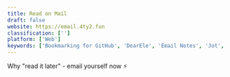 ```yaml
---
title: Read on Mail
draft: false 
website: https://email.4ty2.fun
classification: ['']
platform: ['Web']
keywords: ['Bookmarking for GitHub', 'DearEle', 'Email Notes', 'Jot', 'Jotbox', 'Mail to Self', 'Napkin Note', 'Noto', 'Quicknotes', 'Reminder', 'SendToEmail', 'Snippet Store', 'Snippetnote', 'Somnote', 'Three.do', 'Twobird', 'Wonder', 'Wonder for Google Home', 'Wonder for Slack', 'Write App', 'fwrdto.me']
---
```

Why "read it later" - email yourself now ⚡